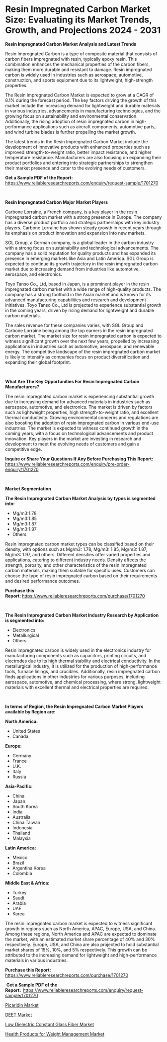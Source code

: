 <p><h1>Resin Impregnated Carbon Market Size: Evaluating its Market Trends, Growth, and Projections 2024 - 2031</h1></p><p><strong>Resin Impregnated Carbon Market Analysis and Latest Trends</strong></p>
<p><p>Resin Impregnated Carbon is a type of composite material that consists of carbon fibers impregnated with resin, typically epoxy resin. This combination enhances the mechanical properties of the carbon fibers, making them more durable and resistant to damage. Resin impregnated carbon is widely used in industries such as aerospace, automotive, construction, and sports equipment due to its lightweight, high-strength properties.</p><p>The Resin Impregnated Carbon Market is expected to grow at a CAGR of 8.1% during the forecast period. The key factors driving the growth of this market include the increasing demand for lightweight and durable materials in various industries, advancements in manufacturing technologies, and the growing focus on sustainability and environmental conservation. Additionally, the rising adoption of resin impregnated carbon in high-performance applications such as aircraft components, automotive parts, and wind turbine blades is further propelling the market growth.</p><p>The latest trends in the Resin Impregnated Carbon Market include the development of innovative products with enhanced properties such as improved strength-to-weight ratio, better impact resistance, and higher temperature resistance. Manufacturers are also focusing on expanding their product portfolios and entering into strategic partnerships to strengthen their market presence and cater to the evolving needs of customers.</p></p>
<p><strong>Get a Sample PDF of the Report:&nbsp;</strong> <a href="https://www.reliableresearchreports.com/enquiry/request-sample/1701270">https://www.reliableresearchreports.com/enquiry/request-sample/1701270</a></p>
<p>&nbsp;</p>
<p><strong>Resin Impregnated Carbon Major Market Players</strong></p>
<p><p>Carbone Lorraine, a French company, is a key player in the resin impregnated carbon market with a strong presence in Europe. The company has a diverse product portfolio and strategic partnerships with key industry players. Carbone Lorraine has shown steady growth in recent years through its emphasis on product innovation and expansion into new markets.</p><p>SGL Group, a German company, is a global leader in the carbon industry with a strong focus on sustainability and technological advancements. The company has a solid reputation for quality products and has expanded its presence in emerging markets like Asia and Latin America. SGL Group is expected to continue its growth trajectory in the resin impregnated carbon market due to increasing demand from industries like automotive, aerospace, and electronics.</p><p>Toyo Tanso Co., Ltd, based in Japan, is a prominent player in the resin impregnated carbon market with a wide range of high-quality products. The company has a strong foothold in the Asian market and is known for its advanced manufacturing capabilities and research and development initiatives. Toyo Tanso Co., Ltd is projected to experience substantial growth in the coming years, driven by rising demand for lightweight and durable carbon materials.</p><p>The sales revenue for these companies varies, with SGL Group and Carbone Lorraine being among the top earners in the resin impregnated carbon market. The market size for resin impregnated carbon is expected to witness significant growth over the next few years, propelled by increasing applications in industries such as automotive, aerospace, and renewable energy. The competitive landscape of the resin impregnated carbon market is likely to intensify as companies focus on product diversification and expanding their global footprint.</p></p>
<p>&nbsp;</p>
<p><strong>What Are The Key Opportunities For Resin Impregnated Carbon Manufacturers?</strong></p>
<p><p>The resin impregnated carbon market is experiencing substantial growth due to increasing demand for advanced materials in industries such as aerospace, automotive, and electronics. The market is driven by factors such as lightweight properties, high strength-to-weight ratio, and excellent thermal conductivity. Growing environmental concerns and regulations are also boosting the adoption of resin impregnated carbon in various end-use industries. The market is expected to witness continued growth in the coming years, with a focus on technological advancements and product innovation. Key players in the market are investing in research and development to meet the evolving needs of customers and gain a competitive edge.</p></p>
<p><strong>Inquire or Share Your Questions If Any Before Purchasing This Report:</strong> <a href="https://www.reliableresearchreports.com/enquiry/pre-order-enquiry/1701270">https://www.reliableresearchreports.com/enquiry/pre-order-enquiry/1701270</a></p>
<p>&nbsp;</p>
<p><strong>Market Segmentation</strong></p>
<p><strong>The Resin Impregnated Carbon Market Analysis by types is segmented into:</strong></p>
<p><ul><li>Mg/m3:1.78</li><li>Mg/m3:1.85</li><li>Mg/m3:1.87</li><li>Mg/m3:1.97</li><li>Others</li></ul></p>
<p><p>Resin impregnated carbon market types can be classified based on their density, with options such as Mg/m3: 1.78, Mg/m3: 1.85, Mg/m3: 1.87, Mg/m3: 1.97, and others. Different densities offer varied properties and applications, catering to different industry needs. Density affects the strength, porosity, and other characteristics of the resin impregnated carbon materials, making them suitable for specific uses. Customers can choose the type of resin impregnated carbon based on their requirements and desired performance outcomes.</p></p>
<p><strong>Purchase this Report:&nbsp;</strong><a href="https://www.reliableresearchreports.com/purchase/1701270">https://www.reliableresearchreports.com/purchase/1701270</a></p>
<p>&nbsp;</p>
<p><strong>The Resin Impregnated Carbon Market Industry Research by Application is segmented into:</strong></p>
<p><ul><li>Electronics</li><li>Metallurgical</li><li>Others</li></ul></p>
<p><p>Resin impregnated carbon is widely used in the electronics industry for manufacturing components such as capacitors, printing circuits, and electrodes due to its high thermal stability and electrical conductivity. In the metallurgical industry, it is utilized for the production of high-performance tools, furnace linings, and crucibles. Additionally, resin impregnated carbon finds applications in other industries for various purposes, including aerospace, automotive, and chemical processing, where strong, lightweight materials with excellent thermal and electrical properties are required.</p></p>
<p>&nbsp;</p>
<p><strong>In terms of Region, the Resin Impregnated Carbon Market Players available by Region are:</strong></p>
<p>
    <p> <strong> North America: </strong>
        <ul>
            <li>United States</li>
            <li>Canada</li>
        </ul>
        </p> 
    <p> <strong> Europe: </strong>
        <ul>
            <li>Germany</li>
            <li>France</li>
            <li>U.K.</li>
            <li>Italy</li>
            <li>Russia</li>
        </ul>
        </p> 
    <p> <strong> Asia-Pacific: </strong>
        <ul>
            <li>China</li>
            <li>Japan</li>
            <li>South Korea</li>
            <li>India</li>
            <li>Australia</li>
            <li>China Taiwan</li>
            <li>Indonesia</li>
            <li>Thailand</li>
            <li>Malaysia</li>
        </ul>
        </p> 
    <p> <strong> Latin America: </strong>
        <ul>
            <li>Mexico</li>
            <li>Brazil</li>
            <li>Argentina Korea</li>
            <li>Colombia</li>
        </ul>
        </p> 
    <p> <strong> Middle East & Africa: </strong>
        <ul>
            <li>Turkey</li>
            <li>Saudi</li>
            <li>Arabia</li>
            <li>UAE</li>
            <li>Korea</li>
        </ul>
    </p>
    </p>
<p><p>The resin impregnated carbon market is expected to witness significant growth in regions such as North America, APAC, Europe, USA, and China. Among these regions, North America and APAC are expected to dominate the market, with an estimated market share percentage of 40% and 30% respectively. Europe, USA, and China are also projected to hold substantial market shares of 15%, 10%, and 5% respectively. This growth can be attributed to the increasing demand for lightweight and high-performance materials in various industries.</p></p>
<p><strong>Purchase this Report: </strong><a href="https://www.reliableresearchreports.com/purchase/1701270">https://www.reliableresearchreports.com/purchase/1701270</a></p>
<p>&nbsp;<strong>Get a Sample PDF of the Report:&nbsp;&nbsp;</strong><a href="https://www.reliableresearchreports.com/enquiry/request-sample/1701270">https://www.reliableresearchreports.com/enquiry/request-sample/1701270</a></p>
<p><strong></strong></p>
<p><p><a href="https://github.com/bobicer/Market-Research-Report-List-2/blob/main/picaridin-market.md">Picaridin Market</a></p><p><a href="https://github.com/globismark/Market-Research-Report-List-2/blob/main/deet-market.md">DEET Market</a></p><p><a href="https://issuu.com/reportprime-2/docs/low-dielectric-constant-glass-fiber-market-size-20">Low Dielectric Constant Glass Fiber Market</a></p><p><a href="https://issuu.com/reportprime-2/docs/health-products-for-weight-management-market-size-">Health Products for Weight Management Market</a></p></p>